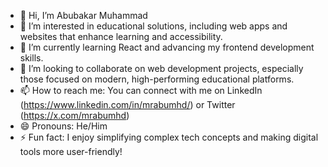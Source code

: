 - 👋 Hi, I’m Abubakar Muhammad  
- 👀 I’m interested in educational solutions, including web apps and websites that enhance learning and accessibility.  
- 🌱 I’m currently learning React and advancing my frontend development skills.  
- 💞️ I’m looking to collaborate on web development projects, especially those focused on modern, high-performing educational platforms.  
- 📫 How to reach me: You can connect with me on LinkedIn (https://www.linkedin.com/in/mrabumhd/) or Twitter (https://x.com/mrabumhd)  
- 😄 Pronouns: He/Him  
- ⚡ Fun fact: I enjoy simplifying complex tech concepts and making digital tools more user-friendly!  

<!---
mrabumhd/mrabumhd is a ✨ special ✨ repository because its `README.md` (this file) appears on your GitHub profile.
You can click the Preview link to take a look at your changes.
--->
